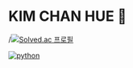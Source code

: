 # KIM CHAN HUE  👋
/[![Solved.ac 프로필](http://mazassumnida.wtf/api/generate_badge?boj=chanhue467)](https://solved.ac/chanhue467)

<!--
**1chanhue1/1chanhue1** is a ✨ _special_ ✨ repository because its `README.md` (this file) appears on your GitHub profile.

Here are some ideas to get you started:

- 🔭 I’m currently working on ...
- 🌱 I’m currently learning ...
- 👯 I’m looking to collaborate on ...
- 🤔 I’m looking for help with ...
- 💬 Ask me about ...
- 📫 How to reach me: ...
- 😄 Pronouns: ...
- ⚡ Fun fact: ...
-->

[![python](https://img.shields.io/badge/python-square&logo=html5&logoColor=black)](https://github.com/1chanhue1/baekjoon-Algorithm-python-)



